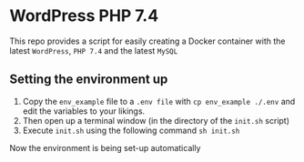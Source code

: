 WordPress PHP 7.4
=============

This repo provides a script for easily creating a Docker container with the latest `WordPress`, `PHP 7.4` and the latest `MySQL`

Setting the environment up
--------------------------

1. Copy the `env_example` file to a `.env file`
   with `cp env_example ./.env` and edit the variables to your likings.
2. Then open up a terminal window (in the directory of the `init.sh` script)
3. Execute `init.sh` using the following command `sh init.sh`

Now the environment is being set-up automatically
